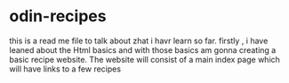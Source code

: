 # odin-recipes
this is a read me file to talk about zhat i havr learn so far.
firstly , i have leaned about the Html basics  and with those basics am gonna creating a basic recipe website. The website will consist of a main index page which will have links to a few recipes